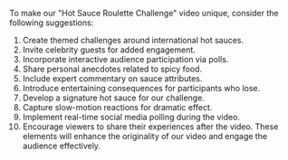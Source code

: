 To make our "Hot Sauce Roulette Challenge" video unique, consider the following suggestions: 
1. Create themed challenges around international hot sauces.
2. Invite celebrity guests for added engagement.
3. Incorporate interactive audience participation via polls.
4. Share personal anecdotes related to spicy food.
5. Include expert commentary on sauce attributes.
6. Introduce entertaining consequences for participants who lose.
7. Develop a signature hot sauce for our challenge.
8. Capture slow-motion reactions for dramatic effect.
9. Implement real-time social media polling during the video.
10. Encourage viewers to share their experiences after the video. 
These elements will enhance the originality of our video and engage the audience effectively.
```